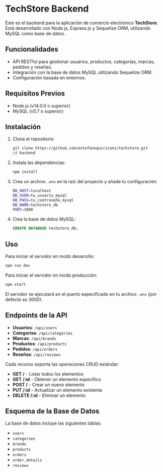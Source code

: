 # TechStore Backend

Este es el backend para la aplicación de comercio electrónico **TechStore**. Está desarrollado con Node.js, Express.js y Sequelize ORM, utilizando MySQL como base de datos.

## Funcionalidades

- API RESTful para gestionar usuarios, productos, categorías, marcas, pedidos y reseñas.
- Integración con la base de datos MySQL utilizando Sequelize ORM.
- Configuración basada en entornos.

## Requisitos Previos

- Node.js (v14.0.0 o superior)  
- MySQL (v5.7 o superior) 

## Instalación

1. Clona el repositorio:
   ```bash
   git clone https://github.com/estefanoquiriconi/techstore.git
   cd backend
   ```

2. Instala las dependencias:
   ```bash
   npm install
   ```

3. Crea un archivo `.env` en la raíz del proyecto y añade tu configuración:
   ```bash
   DB_HOST=localhost
   DB_USER=tu_usuario_mysql
   DB_PASS=tu_contraseña_mysql
   DB_NAME=techstore_db
   PORT=3000
   ```

4. Crea la base de datos MySQL:
   ```sql
   CREATE DATABASE techstore_db;
   ```

## Uso

Para iniciar el servidor en modo desarrollo:
```bash
npm run dev
```

Para iniciar el servidor en modo producción:
```bash
npm start
```

El servidor se ejecutará en el puerto especificado en tu archivo `.env` (por defecto es 3000).

## Endpoints de la API

- **Usuarios**: `/api/users`
- **Categorías**: `/api/categories`
- **Marcas**: `/api/brands`
- **Productos**: `/api/products`
- **Pedidos**: `/api/orders`
- **Reseñas**: `/api/reviews`

Cada recurso soporta las operaciones CRUD estándar:

- **GET /** - Listar todos los elementos  
- **GET /:id** - Obtener un elemento específico  
- **POST /** - Crear un nuevo elemento  
- **PUT /:id** - Actualizar un elemento existente  
- **DELETE /:id** - Eliminar un elemento

## Esquema de la Base de Datos

La base de datos incluye las siguientes tablas:

- `users`
- `categories`
- `brands`
- `products`
- `orders`
- `order_details`
- `reviews`

